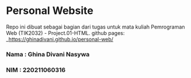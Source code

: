 # Personal Website
Repo ini dibuat sebagai bagian dari tugas untuk mata kuliah Pemrograman Web (TIK2032) - Project.01-HTML.
github pages: _https://ghinadivani.github.io/personal-web/


### Nama : Ghina Divani Nasywa
### NIM	 : 220211060316
